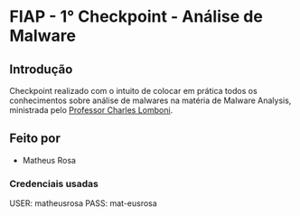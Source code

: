 # FIAP - 1° Checkpoint - Análise de Malware

## Introdução
Checkpoint realizado com o intuito de colocar em prática todos os conhecimentos sobre análise de malwares na matéria de Malware Analysis, ministrada pelo [Professor Charles Lomboni](https://www.linkedin.com/in/charleslomboni/).

## Feito por

- Matheus Rosa

### Credenciais usadas

USER: matheusrosa
PASS: mat-eusrosa


